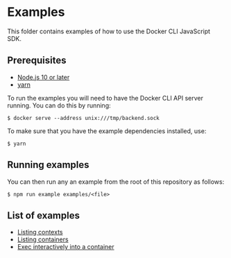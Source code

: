 # Examples

This folder contains examples of how to use the Docker CLI JavaScript SDK.

## Prerequisites

* [Node.js 10 or later](https://nodejs.org/en/download/)
* [yarn](https://yarnpkg.com/getting-started/install)

To run the examples you will need to have the Docker CLI API server running. You
can do this by running:

```console
$ docker serve --address unix:///tmp/backend.sock
```

To make sure that you have the example dependencies installed, use:

```console
$ yarn
```

## Running examples

You can then run any an example from the root of this repository as follows:

```console
$ npm run example examples/<file>
```

## List of examples

* [Listing contexts](./context-ls.ts)
* [Listing containers](./ps.ts)
* [Exec interactively into a container](./exec.ts)
